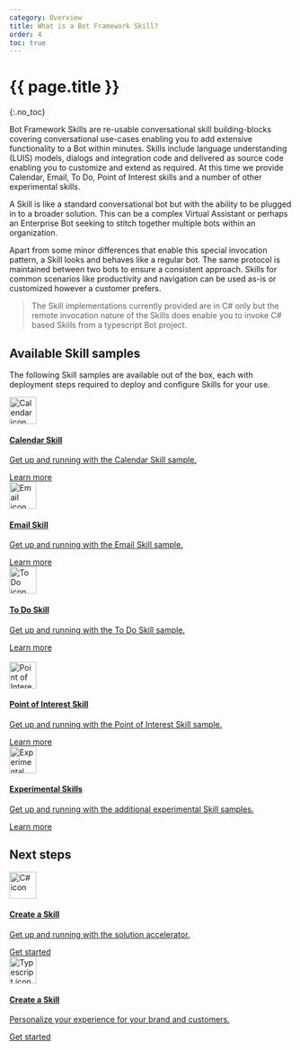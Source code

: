 ```yaml
---
category: Overview
title: What is a Bot Framework Skill?
order: 4
toc: true
---
```


# {{ page.title }}
{:.no_toc}

Bot Framework Skills are re-usable conversational skill building-blocks covering conversational use-cases enabling you to add extensive functionality to a Bot within minutes. Skills include language understanding (LUIS) models, dialogs and integration code and delivered as source code enabling you to customize and extend as required. At this time we provide Calendar, Email, To Do, Point of Interest skills and a number of other experimental skills.

A Skill is like a standard conversational bot but with the ability to be plugged in to a broader solution. This can be a complex Virtual Assistant or perhaps an Enterprise Bot seeking to stitch together multiple bots within an organization.

Apart from some minor differences that enable this special invocation pattern, a Skill looks and behaves like a regular bot. The same protocol is maintained between two bots to ensure a consistent approach. Skills for common scenarios like productivity and navigation can be used as-is or customized however a customer prefers.

>The Skill implementations currently provided are in C# only but the remote invocation nature of the Skills does enable you to invoke C# based Skills from a typescript Bot project.

## Available Skill samples

The following Skill samples are available out of the box, each with deployment steps required to deploy and configure Skills for your use.

<div class="card-deck">
    <a href="{{site.baseurl}}/skills/samples/calendar/" class="card">
        <div class="card-body">
        <img src="{{site.baseurl}}/assets/images/icons/calendar-skill.png" alt="Calendar icon" width="48px">
            <h4 class="card-title no_toc">Calendar Skill</h4>
            <p class="card-text">Get up and running with the Calendar Skill sample.</p>
        </div>
        <div class="card-footer">
            <div class="btn btn-primary">Learn more</div>
        </div>
    </a>
    <a href="{{site.baseurl}}/skills/samples/email/"  class="card">
        <div class="card-body">
        <img src="{{site.baseurl}}/assets/images/icons/email-skill.png" alt="Email icon" width="48px">
            <h4 class="card-title no_toc">Email Skill</h4>
            <p class="card-text">Get up and running with the Email Skill sample.</p>
        </div>
        <div class="card-footer">
            <div class="btn btn-primary">Learn more</div>
        </div>
    </a>
    <a href="{{site.baseurl}}/skills/samples/to-do/" class="card">
        <div class="card-body">
        <img src="{{site.baseurl}}/assets/images/icons/todo-skill.png" alt="To Do icon" width="48px">
            <h4 class="card-title no_toc">To Do Skill</h4>
            <p class="card-text">Get up and running with the To Do Skill sample.</p>
        </div>
        <div class="card-footer">
            <div class="btn btn-primary">Learn more</div>
        </div>
    </a>
</div>
<br/>
<div class="card-deck">
    <a href="{{site.baseurl}}/skills/samples/point-of-interest/" class="card">
        <div class="card-body">
        <img src="{{site.baseurl}}/assets/images/icons/point-of-interest-skill.png" alt="Point of Interest icon" width="48px">
            <h4 class="card-title no_toc">Point of Interest Skill</h4>
            <p class="card-text">Get up and running with the Point of Interest Skill sample.</p>
        </div>
        <div class="card-footer">
            <div class="btn btn-primary">Learn more</div>
        </div>
    </a>
    <a href="{{site.baseurl}}/skills/samples/experimental" class="card">
        <div class="card-body">
            <img src="{{site.baseurl}}/assets/images/icons/experimental-skill.png" alt="Experimental icon" width="48px">
            <h4 class="card-title no_toc">Experimental Skills</h4>
            <p class="card-text">Get up and running with the additional experimental Skill samples.</p>
        </div>
        <div class="card-footer">
            <div class="btn btn-primary">Learn more</div>
        </div>
    </a>
</div>



## Next steps

<div class="card-deck">
    <a href="{{site.baseurl}}/skills/tutorials/create-skill/csharp/1-intro/"  class="card">
        <div class="card-body">
            <img src="{{site.baseurl}}/assets/images/icons/csharp.png" alt="C# icon" width="48px">
            <h4 class="card-title no_toc">Create a Skill</h4>
            <p class="card-text">Get up and running with the solution accelerator.</p>
        </div>
        <div class="card-footer">
            <div class="btn btn-primary">Get started</div>
        </div>
    </a>
    <a href="{{site.baseurl}}/skills/tutorials/create-skill/typescript/1-intro/" class="card">
        <div class="card-body">
            <img src="{{site.baseurl}}/assets/images/icons/typescript.png" alt="Typescript icon" width="48px">
            <h4 class="card-title no_toc">Create a Skill</h4>
            <p class="card-text">Personalize your experience for your brand and customers.</p>
        </div>
        <div class="card-footer">
            <div class="btn btn-primary">Get started</div>
        </div>
    </a>
</div>
